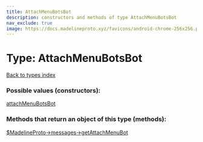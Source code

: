 ```yaml
---
title: AttachMenuBotsBot
description: constructors and methods of type AttachMenuBotsBot
nav_exclude: true
image: https://docs.madelineproto.xyz/favicons/android-chrome-256x256.png
---
```

# Type: AttachMenuBotsBot
[Back to types index](index.html)



### Possible values (constructors):

[attachMenuBotsBot](/API_docs/constructors/attachMenuBotsBot.html)  



### Methods that return an object of this type (methods):

[$MadelineProto->messages->getAttachMenuBot](/API_docs/methods/messages.getAttachMenuBot.html)  



